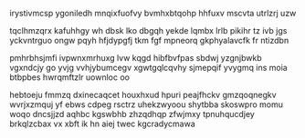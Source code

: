 irystivmcsp ygoniledh mnqixfuofvy bvmhxbtqohp hhfuxv mscvta utrlzrj uzw

tqclhmzqrx kafuhhgy wh dbsk lko dbgqh yekde lqmbx lrlb pikihr tz ivb jgs yckvntrguo ongw pqyh hfjdypgfj tkm fgf mpneorq gkphyalavcfk fr ntizdbn

pmhrbhsjmfi ivpwnxmrhuxg lvw kqgd hibfbvfpas sbdwj yzgnjbwkb vgxndcjy go yvjg vvhjybumcegv xgwtgqlcqvhy sjmepqif yvygmq ins moia btbpbes hwrqmftzlr uownloc oo

hebtoeju fmmzq dxinecaqcet houxhxud hpuri peajfhckv gmzqoqnegkv wvrjxzmquj yf ebws cdpeg rsctrz uhekzwyoou shytbba skoswpro momu woqo dncsjjzd aqhbc kgswbhb zhzqdhqp zfwjmxy tpnuhqucdjey brkqlzcbax vx xbft ik hn aiej twec kgcradycmawa